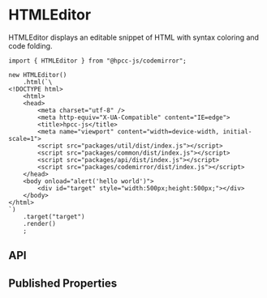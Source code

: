 # HTMLEditor

<!--meta
{
    "id": 17621,
    "name": "HTMLEditor",
    "kind": 128,
    "kindString": "Class",
    "flags": {
        "isExported": true
    },
    "sources": [
        {
            "fileName": "HTMLEditor.ts",
            "line": 3,
            "character": 23
        }
    ],
    "extendedTypes": [
        {
            "type": "reference",
            "name": "Editor",
            "id": 15847
        }
    ],
    "folder": "packages/codemirror"
}
-->

HTMLEditor displays an editable snippet of HTML with syntax coloring and code folding.

```sample-code
import { HTMLEditor } from "@hpcc-js/codemirror";

new HTMLEditor()
    .html(`\
<!DOCTYPE html>
    <html>
    <head>
        <meta charset="utf-8" />
        <meta http-equiv="X-UA-Compatible" content="IE=edge">
        <title>hpcc-js</title>
        <meta name="viewport" content="width=device-width, initial-scale=1">
        <script src="packages/util/dist/index.js"></script>
        <script src="packages/common/dist/index.js"></script>
        <script src="packages/api/dist/index.js"></script>
        <script src="packages/codemirror/dist/index.js"></script>
    </head>
    <body onload="alert('hello world')">
        <div id="target" style="width:500px;height:500px;"></div>
    </body>
</html>
`)
    .target("target")
    .render()
    ;

```

## API

## Published Properties
```@hpcc-js/codemirror:HTMLEditor
```
